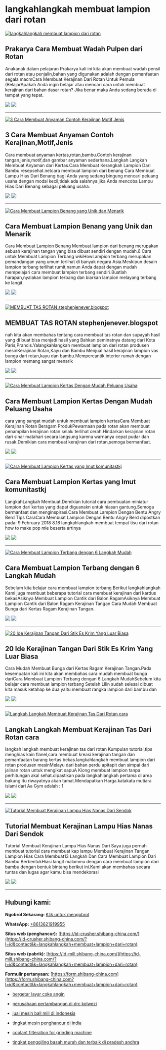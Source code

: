 # langkahlangkah membuat lampion dari rotan

<a href="https://swt.shibang-china.com/?l=id&img&k=langkahlangkah+membuat+lampion+dari+rotan" target="_blank">![langkahlangkah membuat lampion dari rotan](http://static.shibang-china.com/all-800x300/1466.jpg)</a>

## Prakarya Cara Membuat Wadah Pulpen dari Rotan
Anakanak dalam pelajaran Prakarya kali ini kita akan membuat wadah pensil dari rotan atau penjalin,bahan yang digunakan adalah dengan pemanfaatan segala macmCara Membuat Kerajinan Dari Rotan Untuk Pemula (BelajarApakah Anda ingin belajar atau mencari cara untuk membuat kerajinan dari bahan dasar rotan? Jika benar maka Anda sedang berada di tempat yang tepat.


<a href="https://whatsapp.shibangsoft.com/WhatsApp.php" target="_blank" title="WhatsApp">![](http://static.shibang-china.com/icon/whatsapp.png)</a> <a href="https://swt.shibang-china.com/?l=id&icon&k=langkahlangkah+membuat+lampion+dari+rotan" target="_blank">![](http://static.shibang-china.com/icon/chat-id.png)</a>

---

<a href="https://swt.shibang-china.com/?l=id&img&k=langkahlangkah+membuat+lampion+dari+rotan" target="_blank">![3 Cara Membuat Anyaman Contoh Kerajinan,Motif,Jenis](http://static.shibang-china.com/all-800x300/1193.jpg)</a>

## 3 Cara Membuat Anyaman Contoh Kerajinan,Motif,Jenis
Cara membuat anyaman kertas,rotan,bambu.Contoh kerajinan tangan,jenis,motif,dan gambar anyaman sederhana.Langkah Langkah Membuat Anyaman dari Kertas.Cara Membuat Kerangkah Lampion Dari Bambu resepsehat.netcara membuat lampion dari benang Cara Membuat Lampu Hias Dari Benang bagi Anda yang sedang bingung mencari peluang usaha dengan modal kecil,tidak ada salahnya jika Anda mencoba Lampu Hias Dari Benang sebagai peluang usaha.


<a href="https://whatsapp.shibangsoft.com/WhatsApp.php" target="_blank" title="WhatsApp">![](http://static.shibang-china.com/icon/whatsapp.png)</a> <a href="https://swt.shibang-china.com/?l=id&icon&k=langkahlangkah+membuat+lampion+dari+rotan" target="_blank">![](http://static.shibang-china.com/icon/chat-id.png)</a>

---

<a href="https://swt.shibang-china.com/?l=id&img&k=langkahlangkah+membuat+lampion+dari+rotan" target="_blank">![Cara Membuat Lampion Benang yang Unik dan Menarik](http://static.shibang-china.com/all-800x300/401.jpg)</a>

## Cara Membuat Lampion Benang yang Unik dan Menarik
Cara Membuat Lampion Benang Membuat lampion dari benang merupakan sebuah kerajinan tangan yang bisa dibuat sendiri dengan mudah.6 Cara untuk Membuat Lampion Terbang wikiHowLampion terbang merupakan pemandangan yang umum terlihat di banyak negara Asia.Meskipun desain lampion terbang terlihat rumit,namun Anda dapat dengan mudah mempelajari cara membuat lampion terbang sendiri.Buatlah harapan,nyalakan lampion terbang dan biarkan lampion melayang terbang ke langit.


<a href="https://whatsapp.shibangsoft.com/WhatsApp.php" target="_blank" title="WhatsApp">![](http://static.shibang-china.com/icon/whatsapp.png)</a> <a href="https://swt.shibang-china.com/?l=id&icon&k=langkahlangkah+membuat+lampion+dari+rotan" target="_blank">![](http://static.shibang-china.com/icon/chat-id.png)</a>

---

<a href="https://swt.shibang-china.com/?l=id&img&k=langkahlangkah+membuat+lampion+dari+rotan" target="_blank">![MEMBUAT TAS ROTAN stephenjenever.blogspot](http://static.shibang-china.com/all-800x300/1117.jpg)</a>

## MEMBUAT TAS ROTAN stephenjenever.blogspot
nah kita akan membahas tentang cara membuat tas rotan dan supayah hasil yang di buat bisa menjadi hasil yang Bahkan peminatnya datang dari Kota Paris,Prancis.Yalangkahlangkah membuat lampion dari rotan produsen mesinKerajinan Rotan,Kayu dan Bambu Menjual hasil kerajinan lampion vas bunga dari rotan,kayu dan bambu.Mempercantik interior rumah dengan lampion memang sangat menarik


<a href="https://whatsapp.shibangsoft.com/WhatsApp.php" target="_blank" title="WhatsApp">![](http://static.shibang-china.com/icon/whatsapp.png)</a> <a href="https://swt.shibang-china.com/?l=id&icon&k=langkahlangkah+membuat+lampion+dari+rotan" target="_blank">![](http://static.shibang-china.com/icon/chat-id.png)</a>

---

<a href="https://swt.shibang-china.com/?l=id&img&k=langkahlangkah+membuat+lampion+dari+rotan" target="_blank">![Cara Membuat Lampion Kertas Dengan Mudah Peluang Usaha](http://static.shibang-china.com/all-800x300/1366.jpg)</a>

## Cara Membuat Lampion Kertas Dengan Mudah Peluang Usaha
cara yang sangat mudah untuk membuat lampion kertasCara Membuat Kerajinan Rotan Beragam ProdukPewarnaan pada rotan akan membuat penampilan kerajinan rotan selalu terlihat cerah.Hindarkan kerajinan rotan dari sinar matahari secara langsung karena warnanya cepat pudar dan rusak.Demikian cara membuat kerajinan dari rotan,semoga bermanfaat.


<a href="https://whatsapp.shibangsoft.com/WhatsApp.php" target="_blank" title="WhatsApp">![](http://static.shibang-china.com/icon/whatsapp.png)</a> <a href="https://swt.shibang-china.com/?l=id&icon&k=langkahlangkah+membuat+lampion+dari+rotan" target="_blank">![](http://static.shibang-china.com/icon/chat-id.png)</a>

---

<a href="https://swt.shibang-china.com/?l=id&img&k=langkahlangkah+membuat+lampion+dari+rotan" target="_blank">![Cara Membuat Lampion Kertas yang Imut komunitastkj](http://static.shibang-china.com/all-800x300/348.jpg)</a>

## Cara Membuat Lampion Kertas yang Imut komunitastkj
LangkahLangkah Membuat.Demikian tutorial cara pembuatan miniatur lampion dari kertas yang dapat diguanakn untuk hiasan gantung.Semoga bermanfaat dan menginspirasi.Cara Membuat Lampion Dengan Bentu Angry Berd Tips CaraCara Membuat Lampion Dengan Bentu Angry Berd dipostkan pada: 9 February 2018 8.18 langkahlangkah membuat tempat tisu dari rotan how to make pop mie beserta artinya


<a href="https://whatsapp.shibangsoft.com/WhatsApp.php" target="_blank" title="WhatsApp">![](http://static.shibang-china.com/icon/whatsapp.png)</a> <a href="https://swt.shibang-china.com/?l=id&icon&k=langkahlangkah+membuat+lampion+dari+rotan" target="_blank">![](http://static.shibang-china.com/icon/chat-id.png)</a>

---

<a href="https://swt.shibang-china.com/?l=id&img&k=langkahlangkah+membuat+lampion+dari+rotan" target="_blank">![Cara Membuat Lampion Terbang dengan 6 Langkah Mudah](http://static.shibang-china.com/all-800x300/1409.jpg)</a>

## Cara Membuat Lampion Terbang dengan 6 Langkah Mudah
Sebelum kita belajar cara membuat lampion terbang Berikut langkahlangkah Kami juga membuat beberapa tutorial cara membuat kerajinan dari kardus bekasAsiknya Membuat Lampion Cantik dari Balon RagamAsiknya Membuat Lampion Cantik dari Balon Ragam Kerajinan Tangan Cara Mudah Membuat Bunga dari Kertas Ragam Kerajinan Tangan.


<a href="https://whatsapp.shibangsoft.com/WhatsApp.php" target="_blank" title="WhatsApp">![](http://static.shibang-china.com/icon/whatsapp.png)</a> <a href="https://swt.shibang-china.com/?l=id&icon&k=langkahlangkah+membuat+lampion+dari+rotan" target="_blank">![](http://static.shibang-china.com/icon/chat-id.png)</a>

---

<a href="https://swt.shibang-china.com/?l=id&img&k=langkahlangkah+membuat+lampion+dari+rotan" target="_blank">![20 Ide Kerajinan Tangan Dari Stik Es Krim Yang Luar Biasa](http://static.shibang-china.com/all-800x300/1410.jpg)</a>

## 20 Ide Kerajinan Tangan Dari Stik Es Krim Yang Luar Biasa
Cara Mudah Membuat Bunga dari Kertas Ragam Kerajinan Tangan.Pada kesempatan kali ini kita akan membahas cara mudah membuat bunga dariCara Membuat Lampion Terbang dengan 6 Langkah MudahSebelum kita belajar cara membuat lampion terbang Setelah Lilin sudah selesai dibuat kita masuk ketahap ke dua yaitu membuat rangka lampion dari bambu dan


<a href="https://whatsapp.shibangsoft.com/WhatsApp.php" target="_blank" title="WhatsApp">![](http://static.shibang-china.com/icon/whatsapp.png)</a> <a href="https://swt.shibang-china.com/?l=id&icon&k=langkahlangkah+membuat+lampion+dari+rotan" target="_blank">![](http://static.shibang-china.com/icon/chat-id.png)</a>

---

<a href="https://swt.shibang-china.com/?l=id&img&k=langkahlangkah+membuat+lampion+dari+rotan" target="_blank">![Langkah Langkah Membuat Kerajinan Tas Dari Rotan cara](http://static.shibang-china.com/all-800x300/678.jpg)</a>

## Langkah Langkah Membuat Kerajinan Tas Dari Rotan cara
langkah langkah membuat kerajinan tas dari rotan Kumpulan tutorial,tips menghias kain flanel,cara membuat kreasi kerajinan tangan dan pemanfaatan barang kertas bekas.langkahlangkah membuat lampion dari rotan produsen mesinMelayu dari bahan perdu apitapit dan simpai dari jalinan rotan untuk mengikat sapuA Kiong membuat lampion tanpa perhitungan akal sehat.dipastikan pada langkahlangkah pertama di area bakung itu riwayatnya akan tamat.Mendapatkan Harga.katakata mutiara islami dari Aa Gym adalah : 1.


<a href="https://whatsapp.shibangsoft.com/WhatsApp.php" target="_blank" title="WhatsApp">![](http://static.shibang-china.com/icon/whatsapp.png)</a> <a href="https://swt.shibang-china.com/?l=id&icon&k=langkahlangkah+membuat+lampion+dari+rotan" target="_blank">![](http://static.shibang-china.com/icon/chat-id.png)</a>

---

<a href="https://swt.shibang-china.com/?l=id&img&k=langkahlangkah+membuat+lampion+dari+rotan" target="_blank">![Tutorial Membuat Kerajinan Lampu Hias Nanas Dari Sendok](http://static.shibang-china.com/all-800x300/357.jpg)</a>

## Tutorial Membuat Kerajinan Lampu Hias Nanas Dari Sendok
Tutorial Membuat Kerajinan Lampu Hias Nanas Dari Saya juga pernah membuat tutorial cara membuat kap lampu Membuat Kerajinan Tangan Lampion Hias Cara Membuat13 Langkah Dan Cara Membuat Lampion Dari Bambu BerbentukHiasi langit malammu dengan cara membuat lampion dari bambu dengan bentuk bintang berikut ini.Kami akan membahas secara tuntas dan lugas agar kamu bisa mendekorasi


<a href="https://whatsapp.shibangsoft.com/WhatsApp.php" target="_blank" title="WhatsApp">![](http://static.shibang-china.com/icon/whatsapp.png)</a> <a href="https://swt.shibang-china.com/?l=id&icon&k=langkahlangkah+membuat+lampion+dari+rotan" target="_blank">![](http://static.shibang-china.com/icon/chat-id.png)</a>

---
## Hubungi kami:

**Ngobrol Sekarang:** [Klik untuk mengobrol](https://swt.shibang-china.com?l=id&contact&k=langkahlangkah+membuat+lampion+dari+rotan)

**WhatsApp:**  [+8613621919955](https://whatsapp.shibangsoft.com/WhatsApp.php)

**Situs web (penghancur):** [https://id-crusher.shibang-china.com/](https://id-crusher.shibang-china.com/?l=id&contact&k=langkahlangkah+membuat+lampion+dari+rotan)

**Situs web (pabrik):** [https://id-mill.shibang-china.com/](https://id-mill.shibang-china.com/?l=id&contact&k=langkahlangkah+membuat+lampion+dari+rotan)

**Formulir pertanyaan:** [https://form.shibang-china.com](https://form.shibang-china.com?l=id&contact&k=langkahlangkah+membuat+lampion+dari+rotan)

* [bergetar layar coke angin](../33/bergetar%20layar%20coke%20angin.md)

* [perusahaan pertambangan di drc kolwezi](../31/perusahaan%20pertambangan%20di%20drc%20kolwezi.md)

* [jual mesin ball mill di indonesia](../40/jual%20mesin%20ball%20mill%20di%20indonesia.md)

* [tingkat mesin penghancur di india](../38/tingkat%20mesin%20penghancur%20di%20india.md)

* [coolant filteration for grinding machine](../32/coolant%20filteration%20for%20grinding%20machine.md)

* [tingkat penggiling basah murah dan terbaik di pradesh andhra](../40/tingkat%20penggiling%20basah%20murah%20dan%20terbaik%20di%20pradesh%20andhra.md)